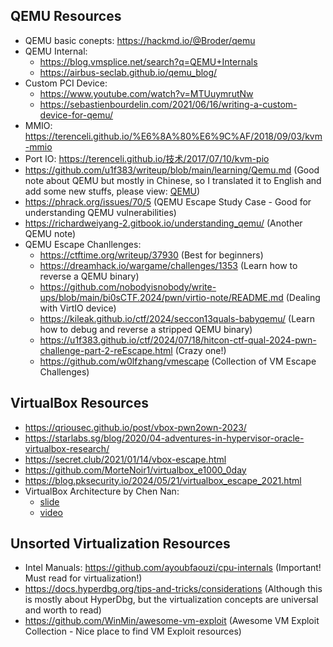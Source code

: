 ## QEMU Resources

- QEMU basic conepts: <https://hackmd.io/@Broder/qemu>
- QEMU Internal:
  - <https://blog.vmsplice.net/search?q=QEMU+Internals>
  - <https://airbus-seclab.github.io/qemu_blog/>
- Custom PCI Device:
  - <https://www.youtube.com/watch?v=MTUuymrutNw>
  - <https://sebastienbourdelin.com/2021/06/16/writing-a-custom-device-for-qemu/>
- MMIO: <https://terenceli.github.io/%E6%8A%80%E6%9C%AF/2018/09/03/kvm-mmio>
- Port IO: <https://terenceli.github.io/技术/2017/07/10/kvm-pio>
- <https://github.com/u1f383/writeup/blob/main/learning/Qemu.md> (Good note about QEMU but mostly in Chinese, so I translated it to English and add some new stuffs, please view: [QEMU](./QEMU.md))
- <https://phrack.org/issues/70/5> (QEMU Escape Study Case - Good for understanding QEMU vulnerabilities)
- <https://richardweiyang-2.gitbook.io/understanding_qemu/> (Another QEMU note)
- QEMU Escape Chanllenges:
  - <https://ctftime.org/writeup/37930> (Best for beginners)
  - <https://dreamhack.io/wargame/challenges/1353> (Learn how to reverse a QEMU binary)
  - <https://github.com/nobodyisnobody/write-ups/blob/main/bi0sCTF.2024/pwn/virtio-note/README.md> (Dealing with VirtIO device)
  - <https://kileak.github.io/ctf/2024/seccon13quals-babyqemu/> (Learn how to debug and reverse a stripped QEMU binary)
  - <https://u1f383.github.io/ctf/2024/07/18/hitcon-ctf-qual-2024-pwn-challenge-part-2-reEscape.html> (Crazy one!)
  - <https://github.com/w0lfzhang/vmescape> (Collection of VM Escape Challenges)

## VirtualBox Resources

- <https://qriousec.github.io/post/vbox-pwn2own-2023/>
- <https://starlabs.sg/blog/2020/04-adventures-in-hypervisor-oracle-virtualbox-research/>
- <https://secret.club/2021/01/14/vbox-escape.html>
- <https://github.com/MorteNoir1/virtualbox_e1000_0day>
- <https://blog.pksecurity.io/2024/05/21/virtualbox_escape_2021.html>
- VirtualBox Architecture by Chen Nan:
  - [slide](https://conference.hitb.org/hitbsecconf2021ams/materials/D2T2%20-%20Discovering%2010+%20Vulnerabilities%20in%20Virtualbox%20-%20Chen%20Nan.pdf)
  - [video](https://youtu.be/_4kttxArxuk?si=M1DnB2nUP1l58fxz)

## Unsorted Virtualization Resources

- Intel Manuals: <https://github.com/ayoubfaouzi/cpu-internals> (Important! Must read for virtualization!)
- <https://docs.hyperdbg.org/tips-and-tricks/considerations> (Although this is mostly about HyperDbg, but the virtualization concepts are universal and worth to read)
- <https://github.com/WinMin/awesome-vm-exploit> (Awesome VM Exploit Collection - Nice place to find VM Exploit resources)
